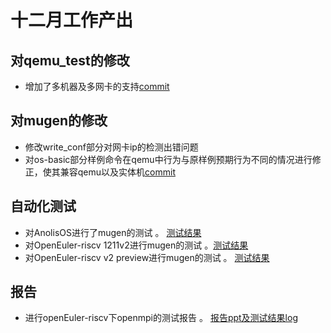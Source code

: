 # 十二月工作产出
## 对qemu_test的修改
- 增加了多机器及多网卡的支持[commit](https://github.com/brsf11/mugen-riscv/pull/10/files#diff-56a86f9f01cddc9f2e16d54f11d84ca40ff7ed5f73a281c9e624d27fb750e18e)
## 对mugen的修改
- 修改write_conf部分对网卡ip的检测出错问题
- 对os-basic部分样例命令在qemu中行为与原样例预期行为不同的情况进行修正，使其兼容qemu以及实体机[commit](https://github.com/brsf11/mugen-riscv/pull/10/files#diff-56a86f9f01cddc9f2e16d54f11d84ca40ff7ed5f73a281c9e624d27fb750e18e)
## 自动化测试
- 对AnolisOS进行了mugen的测试 。 [测试结果](../anolisOS-test)
- 对OpenEuler-riscv 1211v2进行mugen的测试 。[测试结果](../openEuler-test/1211v2)
- 对OpenEuler-riscv v2 preview进行mugen的测试 。 [测试结果](../openEuler-test/2203previewV2/)
## 报告
- 进行openEuler-riscv下openmpi的测试报告 。 [报告ppt及测试结果log](../HPL)